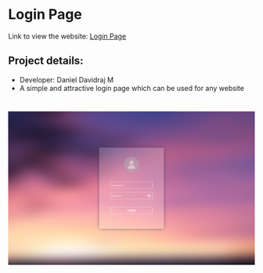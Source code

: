 # Login Page
Link to view the website:
[Login Page](https://danieldavidraj.github.io/Login-Page/)
## Project details:
* Developer: Daniel Davidraj M
* A simple and attractive login page which can be used for any website
#
![Login Page](/images/Login-Page.png)

